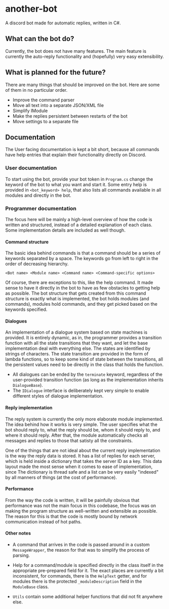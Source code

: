 # another-bot

A discord bot made for automatic replies, written in C#.

## What can the bot do?

Currently, the bot does not have many features. The main feature is currently
the auto-reply functionality and (hopefully) very easy extensibility.

## What is planned for the future?

There are many things that should be improved on the bot. Here are some of them
in no particular order.

- Improve the command parser
- Move all text into a separate JSON/XML file
- Simplify IModule
- Make the replies persistent between restarts of the bot
- Move settings to a separate file

## Documentation

The User facing documentation is kept a bit short, because all commands
have help entries that explain their functionality directly on Discord.

### User documentation

To start using the bot, provide your bot token in `Program.cs` change the
keyword of the bot to what you want and start it. Some entry help is provided
in `<bot_keyword> help`, that also lists all commands available in all modules
and directly in the bot.

### Programmer documentation

The focus here will be mainly a high-level overview of how the code is written
and structured, instead of a detailed explanation of each class. Some
implementation details are included as well though.

#### Command structure

The basic idea behind commands is that a command should be a series of
keywords separated by a space. The keywords go from left to right in the order
of decreasing hierarchy.

```
<Bot name> <Module name> <Command name> <Command-specific options>
```

Of course, there are exceptions to this, like the help command. It made sense
to have it directly in the bot to have as few obstacles to getting help as
possible. The bot structure that gets created from this command structure is
exactly what is implemented, the bot holds modules (and commands), modules hold
commands, and they get picked based on the keywords specified.

#### Dialogues

An implementation of a dialogue system based on state machines is provided. It
is entirely dynamic, as in, the programmer provides a transition function with
all the state transitions that they want, and let the base implementation deal
with everything else. The states are identified by strings of characters. The
state transition are provided in the form of lambda functions, so to keep some
kind of state between the transitions, all the persistent values need to be
directly in the class that holds the function.

- All dialogues can be ended by the `terminate` keyword, regardless of the
user-provided transition function (as long as the implementation inherits
`DialogueBase`).
- The `IDialogue` interface is deliberately kept very simple to enable
different styles of dialogue implementation.

#### Reply implementation

The reply system is currently the only more elaborate module implemented.
The idea behind how it works is very simple. The user specifies what the bot
should reply to, what the reply should be, whom it should reply to, and where
it should reply. After that, the module automatically checks all messages and
replies to those that satisty all the constraints.

One of the things that are not ideal about the current reply implementation is
the way the reply data is stored. It has a list of replies for each server,
which is held inside a dictionary that takes the server ID as a key. This
data layout made the most sense when it comes to ease of implementation, since
The dictionary is thread safe and a list can be very easily "indexed" by all
manners of things (at the cost of performance).

#### Performance

From the way the code is written, it will be painfully obvious that performance
was not the main focus in this codebase, the focus was on making the program
structure as well-written and extensible as possible. The reason for this is
that the code is mostly bound by network communication instead of hot paths.

#### Other notes

- A command that arrives in the code is passed around in a custom
`MessageWrapper`, the reason for that was to simplify the process of parsing.

- Help for a command/module is specified directly in the class itself in the
appropriate pre-prepared field for it. The exact places are currently a bit
inconsistent, for commands, there is the `HelpText` getter, and for modules
there is the protected `_moduleDescription` field in the `ModuleBase` class.

- `Utils` contain some additional helper functions that did not fit anywhere
else.
